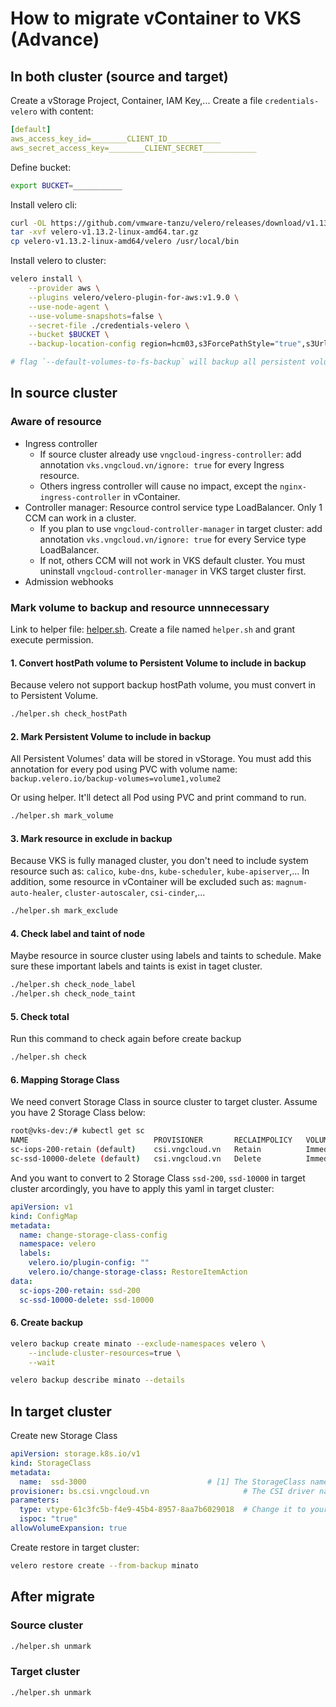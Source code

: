 # How to migrate vContainer to VKS (Advance)

## In both cluster (source and target)

Create a vStorage Project, Container, IAM Key,...
Create a file `credentials-velero` with content:

```yaml
[default]
aws_access_key_id=________CLIENT_ID____________
aws_secret_access_key=________CLIENT_SECRET____________
```

Define bucket:

```bash
export BUCKET=___________
```

Install velero cli:

```bash
curl -OL https://github.com/vmware-tanzu/velero/releases/download/v1.13.2/velero-v1.13.2-linux-amd64.tar.gz
tar -xvf velero-v1.13.2-linux-amd64.tar.gz
cp velero-v1.13.2-linux-amd64/velero /usr/local/bin
```

Install velero to cluster:

```bash
velero install \
    --provider aws \
    --plugins velero/velero-plugin-for-aws:v1.9.0 \
    --use-node-agent \
    --use-volume-snapshots=false \
    --secret-file ./credentials-velero \
    --bucket $BUCKET \
    --backup-location-config region=hcm03,s3ForcePathStyle="true",s3Url=https://hcm03.vstorage.vngcloud.vn

# flag `--default-volumes-to-fs-backup` will backup all persistent volume as file system volume
```

## In source cluster

### Aware of resource

* Ingress controller
  * If source cluster already use `vngcloud-ingress-controller`: add annotation `vks.vngcloud.vn/ignore: true` for every Ingress resource.
  * Others ingress controller will cause no impact, except the `nginx-ingress-controller` in vContainer.
* Controller manager: Resource control service type LoadBalancer. Only 1 CCM can work in a cluster.
  * If you plan to use `vngcloud-controller-manager` in target cluster: add annotation `vks.vngcloud.vn/ignore: true` for every Service type LoadBalancer.
  * If not, others CCM will not work in VKS default cluster. You must uninstall `vngcloud-controller-manager` in VKS target cluster first.
* Admission webhooks

### Mark volume to backup and resource unnnecessary

Link to helper file: [helper.sh](https://raw.githubusercontent.com/anngdinh/vcontainer-helm-infra-documentation/main/src/helm-charts/migrate/helper.sh). Create a file named `helper.sh` and grant execute permission.

#### 1. Convert hostPath volume to Persistent Volume to include in backup

Because velero not support backup hostPath volume, you must convert in to Persistent Volume.

```bash
./helper.sh check_hostPath
```

#### 2. Mark Persistent Volume to include in backup

All Persistent Volumes' data will be stored in vStorage. You must add this annotation for every pod using PVC with volume name: `backup.velero.io/backup-volumes=volume1,volume2`

Or using helper. It'll detect all Pod using PVC and print command to run.

```bash
./helper.sh mark_volume
```

#### 3. Mark resource in exclude in backup

Because VKS is fully managed cluster, you don't need to include system resource such as: `calico`, `kube-dns`, `kube-scheduler`, `kube-apiserver`,... In addition, some resource in vContainer will be excluded such as: `magnum-auto-healer`, `cluster-autoscaler`, `csi-cinder`,...

```bash
./helper.sh mark_exclude
```

#### 4. Check label and taint of node

Maybe resource in source cluster using labels and taints to schedule. Make sure these important labels and taints is exist in taget cluster.

```bash
./helper.sh check_node_label
./helper.sh check_node_taint
```

#### 5. Check total

Run this command to check again before create backup

```bash
./helper.sh check
```

#### 6. Mapping Storage Class

We need convert Storage Class in source cluster to target cluster. Assume you have 2 Storage Class below:

```bash
root@vks-dev:/# kubectl get sc
NAME                            PROVISIONER       RECLAIMPOLICY   VOLUMEBINDINGMODE   ALLOWVOLUMEEXPANSION   AGE
sc-iops-200-retain (default)    csi.vngcloud.vn   Retain          Immediate           true                   81s
sc-ssd-10000-delete (default)   csi.vngcloud.vn   Delete          Immediate           true                   14d
```

And you want to convert to 2 Storage Class `ssd-200`, `ssd-10000` in target cluster arcordingly, you have to apply this yaml in target cluster:

```yaml
apiVersion: v1
kind: ConfigMap
metadata:
  name: change-storage-class-config
  namespace: velero
  labels:
    velero.io/plugin-config: ""
    velero.io/change-storage-class: RestoreItemAction
data:
  sc-iops-200-retain: ssd-200
  sc-ssd-10000-delete: ssd-10000
```

#### 6. Create backup

```bash
velero backup create minato --exclude-namespaces velero \
    --include-cluster-resources=true \
    --wait

velero backup describe minato --details
```

## In target cluster

Create new Storage Class

```yaml
apiVersion: storage.k8s.io/v1
kind: StorageClass
metadata:
  name:  ssd-3000                           # [1] The StorageClass name, CAN be changed
provisioner: bs.csi.vngcloud.vn                     # The CSI driver name, MUST set this value
parameters:
  type: vtype-61c3fc5b-f4e9-45b4-8957-8aa7b6029018  # Change it to your volume type UUID from portal
  ispoc: "true"
allowVolumeExpansion: true
```

Create restore in target cluster:

```bash
velero restore create --from-backup minato
```

## After migrate

### Source cluster

```bash
./helper.sh unmark
```

### Target cluster

```bash
./helper.sh unmark
```

